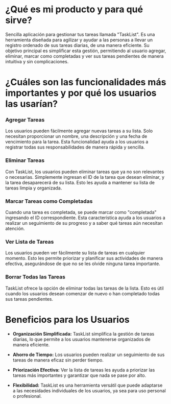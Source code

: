 # ¿Qué es mi producto y para qué sirve?

Sencilla aplicación para gestionar tus tareas llamada "TaskList". Es una herramienta diseñada para agilizar y ayudar a las personas a llevar un registro ordenado de sus tareas diarias, de una manera eficiente. Su objetivo principal es simplificar esta gestión, permitiendo al usuario agregar, eliminar, marcar como completadas y ver sus tareas pendientes de manera intuitiva y sin complicaciones.

# ¿Cuáles son las funcionalidades más importantes y por qué los usuarios las usarían?

### Agregar Tareas
Los usuarios pueden fácilmente agregar nuevas tareas a su lista. Solo necesitan proporcionar un nombre, una descripción y una fecha de vencimiento para la tarea. Esta funcionalidad ayuda a los usuarios a registrar todas sus responsabilidades de manera rápida y sencilla.

### Eliminar Tareas
Con TaskList, los usuarios pueden eliminar tareas que ya no son relevantes o necesarias. Simplemente ingresan el ID de la tarea que desean eliminar, y la tarea desaparecerá de su lista. Esto les ayuda a mantener su lista de tareas limpia y organizada.

### Marcar Tareas como Completadas
Cuando una tarea es completada, se puede marcar como "completada" ingresando el ID correspondiente. Esta característica ayuda a los usuarios a realizar un seguimiento de su progreso y a saber qué tareas aún necesitan atención.

### Ver Lista de Tareas
Los usuarios pueden ver fácilmente su lista de tareas en cualquier momento. Esto les permite priorizar y planificar sus actividades de manera efectiva, asegurándose de que no se les olvide ninguna tarea importante.

### Borrar Todas las Tareas
TaskList ofrece la opción de eliminar todas las tareas de la lista. Esto es útil cuando los usuarios desean comenzar de nuevo o han completado todas sus tareas pendientes.

# Beneficios para los Usuarios
- **Organización Simplificada:** TaskList simplifica la gestión de tareas diarias, lo que permite a los usuarios mantenerse organizados de manera eficiente.

- **Ahorro de Tiempo:** Los usuarios pueden realizar un seguimiento de sus tareas de manera eficaz sin perder tiempo.

- **Priorización Efectiva:** Ver la lista de tareas les ayuda a priorizar las tareas más importantes y garantizar que nada se pase por alto.

- **Flexibilidad:** TaskList es una herramienta versátil que puede adaptarse a las necesidades individuales de los usuarios, ya sea para uso personal o profesional.
